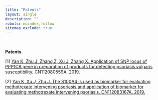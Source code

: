```yaml
---
title: "Patents"
layout: single
description: ""
robots: noindex,follow
sitemap_exclude: true
---
```

<br>

**Patents**

[1] [Yan K, Zhu J, Zhang Z, Xu J, Zhang X. Application of SNP locus of PPP1CB gene in preparation of products for detecting psoriasis vulgaris susceptibility. CN112080559A. 2019.](https://worldwide.espacenet.com/patent/search/family/073734220/publication/CN112080559A?q=112080559)

[2] [Yan K, Xu J, Zhu J. The S100A4 is used as biomarker for evaluating methotrexate intervening psoriasis and application of biomarker for evaluating methotrexate intervening psoriasis. CN112083167A. 2019.](https://worldwide.espacenet.com/patent/search/family/073734213/publication/CN112083167A?q=112083167)